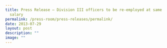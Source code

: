```yaml
---
title: Press Release – Division III officers to be re‑employed at same grade and
  salary
permalink: /press-room/press-releases/permalink/
date: 2013-07-29
layout: post
description: ""
image: ""
---
```

